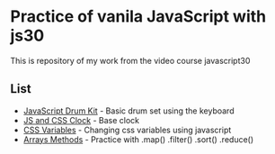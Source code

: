 # Practice of vanila JavaScript with js30

This is repository of my work from the video course javascript30

## List

* [JavaScript Drum Kit](http://adkontrk.com/landers/ahp9238ry/js30/01-JavaScript-Drum-Kit/index.html ) - Basic drum set using the keyboard
* [JS and CSS Clock](http://adkontrk.com//landers/ahp9238ry/js30/02-JS-and-CSS-Clock/index.html) - Base clock
* [CSS Variables](http://adkontrk.com/landers/ahp9238ry/js30/03-CSS-Variables/index.html) - Changing css variables using javascript
* [Arrays Methods](http://adkontrk.com/landers/ahp9238ry/js30/04-Array-Cardio-Day-1/index-START.html) - Practice with .map() .filter() .sort() .reduce()


